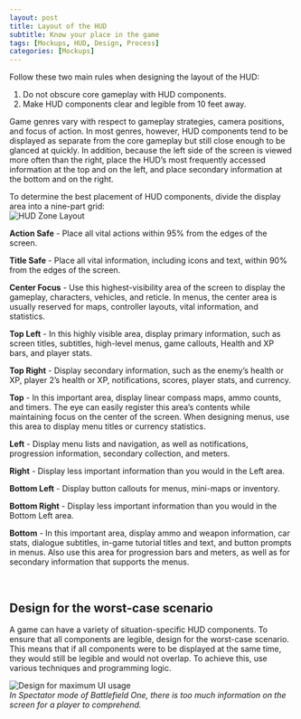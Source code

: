 ```yaml
---
layout: post
title: Layout of the HUD
subtitle: Know your place in the game
tags: [Mockups, HUD, Design, Process]
categories: [Mockups]
---
```


Follow these two main rules when designing the layout of the HUD:

1.	Do not obscure core gameplay with HUD components.
2.	Make HUD components clear and legible from 10 feet away.

Game genres vary with respect to gameplay strategies, camera positions, and focus of action. In most genres, however, HUD components tend to be displayed as separate from the core gameplay but still close enough to be glanced at quickly. In addition, because the left side of the screen is viewed more often than the right, place the HUD’s most frequently accessed information at the top and on the left, and place secondary information at the bottom and on the right.

To determine the best placement of HUD components, divide the display area into a nine-part grid:  
![HUD Zone Layout](/privatebebomalaka/img/HUD_Zone_Layout.jpg)

**Action Safe** - Place all vital actions within 95% from the edges of the screen.

**Title Safe** - Place all vital information, including icons and text, within 90% from the edges of the screen.

**Center Focus** - Use this highest-visibility area of the screen to display the gameplay, characters, vehicles, and reticle. In menus, the center area is usually reserved for maps, controller layouts, vital information, and statistics.

**Top Left** - In this highly visible area, display primary information, such as screen titles, subtitles, high-level menus, game callouts, Health and XP bars, and player stats.

**Top Right** - Display secondary information, such as the enemy’s health or XP, player 2’s health or XP, notifications, scores, player stats, and currency.

**Top** - In this important area, display linear compass maps, ammo counts, and timers. The eye can easily register this area’s contents while maintaining focus on the center of the screen. When designing menus, use this area to display menu titles or currency statistics.

**Left** - Display menu lists and navigation, as well as notifications, progression information, secondary collection, and meters.

**Right** - Display less important information than you would in the Left area.

**Bottom Left** - Display button callouts for menus, mini-maps or inventory.

**Bottom Right** - Display less important information than you would in the Bottom Left area.

**Bottom** - In this important area, display ammo and weapon information, car stats, dialogue subtitles, in-game tutorial titles and text, and button prompts in menus. Also use this area for progression bars and meters, as well as for secondary information that supports the menus.

<br>

## Design for the worst-case scenario

A game can have a variety of situation-specific HUD components. To ensure that all components are legible, design for the worst-case scenario. This means that if all components were to be displayed at the same time, they would still be legible and would not overlap. To achieve this, use various techniques and programming logic.

![Design for maximum UI usage](/privatebebomalaka/img/HUD_Maximum_Usage.jpg)  
_In Spectator mode of Battlefield One, there is too much information on the screen for a player to comprehend._

<br>
